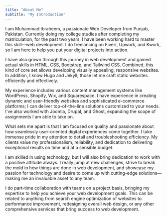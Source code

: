 ```yaml
---
title: "About Me"
subtitle: "My Introduction"
---
```


I am Muhammad Ibraheem, a passionate Web Developer from Punjab, Pakistan. Currently doing my college studies after completing my matriculation, for the past two years, I have been working hard to master this skill—web development. I do freelancing on Fiverr, Upwork, and Kwork, so I am here to help you put your digital projects into action.

I have also grown through this journey in web development and gained actual skills in HTML, CSS, Bootstrap, and Tailwind CSS. Combined, this kind of core set allows developing visually appealing, responsive websites. In addition, I know Hugo and Jekyll; those let me craft static websites efficiently and effectively.

My experience includes various content management systems like WordPress, Shopify, Wix, and Squarespace. I have experience in creating dynamic and user-friendly websites and sophisticated e-commerce platforms; I can deliver top-of-the-line solutions customized to your needs. I've also worked with Joomla, Drupal, and Ghost, expanding the scope of assignments I am able to take on.

What sets me apart is that I am focused on quality and passionate about how seamlessly user-oriented digital experiences come together. I take immense pride in my attention to detail and troubleshooting efficiency. My clients value my professionalism, reliability, and dedication to delivering exceptional results on time and at a sensible budget.

I am skilled in using technology, but I will also bring dedication to work with a positive attitude always. I really jump at new challenges, strive to break the mold in how things are done in web development, and showcase my passion for technology and desire to come up with cutting-edge solutions—making me an invaluable asset to any team.

I do part-time collaboration with teams on a project basis, bringing my expertise to help you achieve your web development goals. This can be related to anything from search engine optimization of websites to performance improvement, redesigning overall web design, or any other comprehensive services that bring success to web development.
